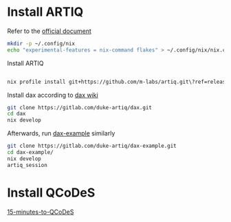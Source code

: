 # Install ARTIQ

Refer to the [official document](https://m-labs.hk/artiq/manual/installing.html#installing-via-nix-linux)

```bash
mkdir -p ~/.config/nix
echo "experimental-features = nix-command flakes" > ~/.config/nix/nix.conf
```

Install ARTIQ

```bash

nix profile install git+https://github.com/m-labs/artiq.git\?ref=release-7
```

Install dax according to [dax wiki](https://gitlab.com/duke-artiq/dax/-/wikis/DAX/Installation)

```bash
git clone https://gitlab.com/duke-artiq/dax.git
cd dax
nix develop

```

Afterwards, run [dax-example](https://gitlab.com/duke-artiq/dax-example) similarly

```bash
git clone https://gitlab.com/duke-artiq/dax-example.git
cd dax-example/
nix develop
artiq_session

```


# Install QCoDeS

[15-minutes-to-QCoDeS](https://github.com/microsoft/Qcodes/blob/main/docs/examples/15_minutes_to_QCoDeS.ipynb)
